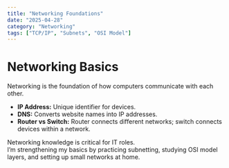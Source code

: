 ```yaml
---
title: "Networking Foundations"
date: "2025-04-28"
category: "Networking"
tags: ["TCP/IP", "Subnets", "OSI Model"]
---
```


# Networking Basics

Networking is the foundation of how computers communicate with each other.

- **IP Address:** Unique identifier for devices.
- **DNS:** Converts website names into IP addresses.
- **Router vs Switch:** Router connects different networks; switch connects devices within a network.

Networking knowledge is critical for IT roles.  
I’m strengthening my basics by practicing subnetting, studying OSI model layers, and setting up small networks at home.